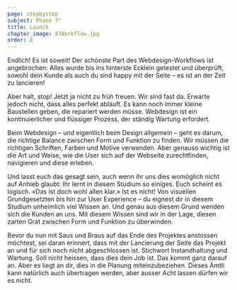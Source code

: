 ```yaml
---
page: stepbystep
subject: Phase 7°
title: Launch
chapter_image: 07Workflow.jpg
order: 8
---
```

<div class="content" markdown="1">
Endlich! Es ist soweit! Der schönste Part des Webdesign-Workflows ist angebrochen: Alles wurde bis ins hinterste Ecklein getestet und überprüft, sowohl dein Kunde als auch du sind happy mit der Seite – es ist an der Zeit zu lancieren!

Aber halt, stop! Jetzt ja nicht zu früh freuen. Wir sind fast da. Erwarte jedoch nicht, dass alles perfekt abläuft. Es kann noch immer kleine Baustellen geben, die repariert werden müsse. Webdesign ist ein kontinuierlicher und flüssiger Prozess, der ständig Wartung erfordert.

Beim Webdesign – und eigentlich beim Design allgemein – geht es darum, die richtige Balance zwischen Form und Funktion zu finden. Wir müssen die richtigen Schriften, Farben und Motive verwenden. Aber genauso wichtig ist die Art und Weise, wie die User sich auf der Webseite zurechtfinden, navigieren und diese erleben.

Und lasst euch das gesagt sein, auch wenn ihr uns dies womöglich nicht auf Anhieb glaubt: Ihr lernt in diesem Studium so einiges. Euch scheint es logisch. «Das ist doch wohl allen klar.» Ist es nicht! Von visuellen Grundgesetzten bis hin zur User Experience – du eignest dir in diesem Studium unheimlich viel Wissen an. Und genau aus diesem Grund wenden sich die Kunden an uns. Mit diesem Wissen sind wir in der Lage, diesen zarten Grat zwischen Form und Funktion zu überwinden.

Bevor du nun mit Saus und Braus auf das Ende des Projektes anstossen möchtest, sei daran erinnert, dass mit der Lancierung der Seite das Projekt an und für sich noch nicht abgeschlossen ist. Stichwort Instandhaltung und Wartung. Soll nicht heissen, dass dies dein Job ist. Das kommt ganz darauf an. Aber es liegt an dir, dies in die Planung miteinzubeziehen. Dieses Ämtli kann natürlich auch übertragen werden, aber ausser Acht lassen dürfen wir es nicht.
</div>
